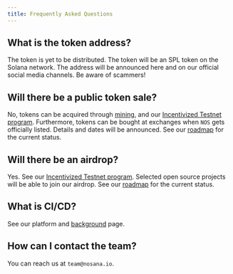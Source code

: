 ```yaml
---
title: Frequently Asked Questions
---
```


## What is the token address?

The token is yet to be distributed.
The token will be an SPL token on the Solana network.
The address will be announced here and on our official social media channels.
Be aware of scammers!

## Will there be a public token sale?

No, tokens can be acquired through [mining](../tokenomics/utility#mining),
and our [Incentivized Testnet program](../nosana/testnet).
Furthermore, tokens can be bought at exchanges when `NOS` gets officially listed.
Details and dates will be announced.
See our [roadmap](roadmap) for the current status.

## Will there be an airdrop?

Yes. See our [Incentivized Testnet program](../nosana/testnet).
Selected open source projects will be able to join our airdrop.
See our [roadmap](roadmap) for the current status.

## What is CI/CD?

See our platform and [background](background) page.

## How can I contact the team?

You can reach us at `team@nosana.io`.

